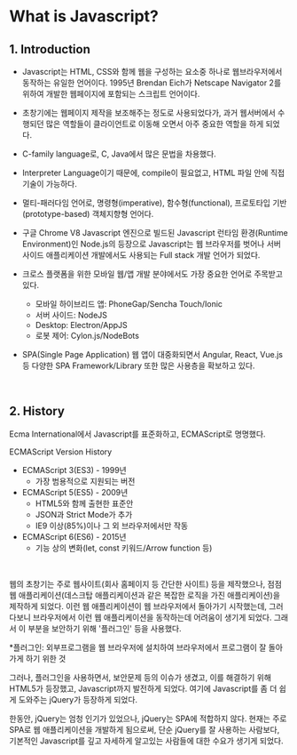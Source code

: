 # What is Javascript?

## 1. Introduction

- Javascript는 HTML, CSS와 함께 웹을 구성하는 요소중 하나로 웹브라우저에서 동작하는 유일한 언어이다. 1995년 Brendan Eich가 Netscape Navigator 2를 위하여 개발한 웹페이지에 포함되는 스크립트 언어이다.

- 초창기에는 웹페이지 제작을 보조해주는 정도로 사용되었다가, 과거 웹서버에서 수행되던 많은 역할들이 클라이언트로 이동해 오면서 아주 중요한 역할을 하게 되었다.

- C-family language로, C, Java에서 많은 문법을 차용했다.

- Interpreter Language이기 때문에, compile이 필요없고, HTML 파일 안에 직접 기술이 가능하다.

- 멀티-패러다임 언어로, 명령형(imperative), 함수형(functional), 프로토타입 기반(prototype-based) 객체지향형 언어다.

- 구글 Chrome V8 Javascript 엔진으로 빌드된 Javascript 런타임 환경(Runtime Environment)인 Node.js의 등장으로 Javascript는 웹 브라우저를 벗어나 서버 사이드 애플리케이션 개발에서도 사용되는 Full stack 개발 언어가 되었다.

- 크로스 플랫폼을 위한 모바일 웹/앱 개발 분야에서도 가장 중요한 언어로 주목받고 있다.
  - 모바일 하이브리드 앱: PhoneGap/Sencha Touch/Ionic
  - 서버 사이드: NodeJS
  - Desktop: Electron/AppJS
  - 로봇 제어: Cylon.js/NodeBots

- SPA(Single Page Application) 웹 앱이 대중화되면서 Angular, React, Vue.js 등 다양한 SPA Framework/Library 또한 많은 사용층을 확보하고 있다.



<br>


## 2. History

Ecma International에서 Javascript를 표준화하고, ECMAScript로 명명했다. 

ECMAScript Version History
- ECMAScript 3(ES3) - 1999년
  - 가장 범용적으로 지원되는 버전
- ECMAScript 5(ES5) - 2009년
  - HTML5와 함께 출현한 표준안
  - JSON과 Strict Mode가 추가
  - IE9 이상(85%)이나 그 외 브라우저에서만 작동
- ECMAScript 6(ES6) - 2015년
  - 기능 상의 변화(let, const 키워드/Arrow function 등)

<br>

웹의 초창기는 주로 웹사이트(회사 홈페이지 등 간단한 사이트) 등을 제작했으나, 점점 웹 애플리케이션(데스크탑 애플리케이션과 같은 복잡한 로직을 가진 애플리케이션)을 제작하게 되었다. 이런 웹 애플리케이션이 웹 브라우저에서 돌아가기 시작했는데, 그러다보니 브라우저에서 이런 웹 애플리케이션을 동작하는데 어려움이 생기게 되었다. 그래서 이 부분을 보안하기 위해 '플러그인' 등을 사용했다.


*플러그인: 외부프로그램을 웹 브라우저에 설치하여 브라우저에서 프로그램이 잘 돌아가게 하기 위한 것


그러나, 플러그인을 사용하면서, 보안문제 등의 이슈가 생겼고, 이를 해결하기 위해 HTML5가 등장했고, Javascript까지 발전하게 되었다. 여기에 Javascript를 좀 더 쉽게 도와주는 jQuery가 등장하게 되었다.


한동안, jQuery는 엄청 인기가 있었으나, jQuery는 SPA에 적합하지 않다. 현재는 주로 SPA로 웹 애플리케이션을 개발하게 됨으로써, 단순 jQuery를 잘 사용하는 사람보다, 기본적인 Javascript를 깊고 자세하게 알고있는 사람들에 대한 수요가 생기게 되었다.


